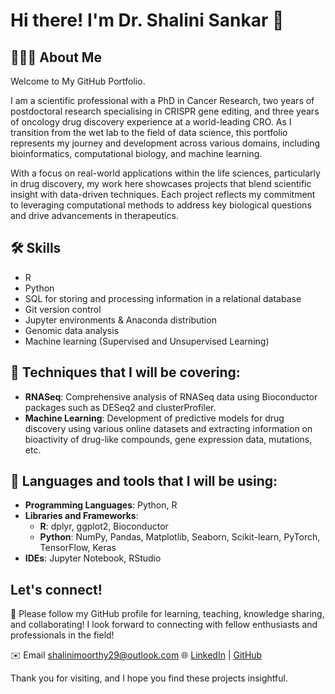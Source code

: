 # Hi there! I'm Dr. Shalini Sankar 👋

## 🙋🏽‍♀️ About Me

Welcome to My GitHub Portfolio.

I am a scientific professional with a PhD in Cancer Research, two years of postdoctoral research specialising in CRISPR gene editing, and three years of oncology drug discovery experience at a world-leading CRO. As I transition from the wet lab to the field of data science, this portfolio represents my journey and development across various domains, including bioinformatics, computational biology, and machine learning.

With a focus on real-world applications within the life sciences, particularly in drug discovery, my work here showcases projects that blend scientific insight with data-driven techniques. Each project reflects my commitment to leveraging computational methods to address key biological questions and drive advancements in therapeutics.

## 🛠️ Skills

- R 
- Python 
- SQL for storing and processing information in a relational database
- Git version control
- Jupyter environments & Anaconda distribution
- Genomic data analysis 
- Machine learning (Supervised and Unsupervised Learning)

## 🔧 Techniques that I will be covering:

- **RNASeq**: Comprehensive analysis of RNASeq data using Bioconductor packages such as DESeq2 and clusterProfiler.
- **Machine Learning**: Development of predictive models for drug discovery using various online datasets and extracting information on bioactivity of drug-like compounds, gene expression data, mutations, etc.

## 🔧 Languages and tools that I will be using:

- **Programming Languages**: Python, R
- **Libraries and Frameworks**:
    - **R**: dplyr, ggplot2, Bioconductor
    - **Python**: NumPy, Pandas, Matplotlib, Seaborn, Scikit-learn, PyTorch, TensorFlow, Keras
- **IDEs**: Jupyter Notebook, RStudio

## Let's connect!

🤝 Please follow my GitHub profile for learning, teaching, knowledge sharing, and collaborating! I look forward to connecting with fellow enthusiasts and professionals in the field!

✉️ Email [shalinimoorthy29@outlook.com](mailto:shalinimoorthy29@outlook.com)
🌐 [LinkedIn](https://www.linkedin.com/in/shalini-sankar-1bb4bab5/) | [GitHub](https://github.com/shalinimoorthy29)

Thank you for visiting, and I hope you find these projects insightful.
